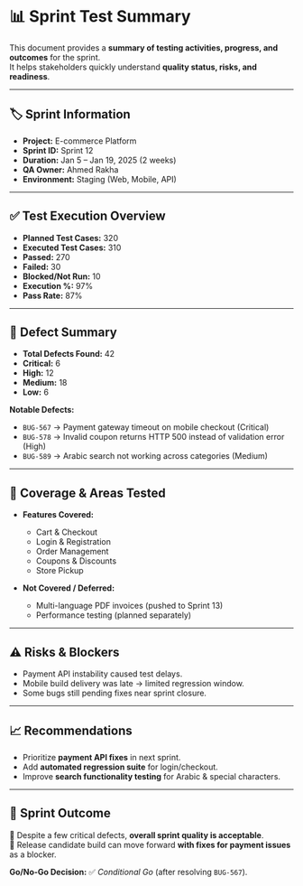 # 📊 Sprint Test Summary

This document provides a **summary of testing activities, progress, and outcomes** for the sprint.  
It helps stakeholders quickly understand **quality status, risks, and readiness**.

---

## 🏷 Sprint Information
- **Project:** E-commerce Platform  
- **Sprint ID:** Sprint 12  
- **Duration:** Jan 5 – Jan 19, 2025 (2 weeks)  
- **QA Owner:** Ahmed Rakha  
- **Environment:** Staging (Web, Mobile, API)  

---

## ✅ Test Execution Overview
- **Planned Test Cases:** 320  
- **Executed Test Cases:** 310  
- **Passed:** 270  
- **Failed:** 30  
- **Blocked/Not Run:** 10  
- **Execution %:** 97%  
- **Pass Rate:** 87%  

---

## 🐞 Defect Summary
- **Total Defects Found:** 42  
- **Critical:** 6  
- **High:** 12  
- **Medium:** 18  
- **Low:** 6  

**Notable Defects:**
- `BUG-567` → Payment gateway timeout on mobile checkout (Critical)  
- `BUG-578` → Invalid coupon returns HTTP 500 instead of validation error (High)  
- `BUG-589` → Arabic search not working across categories (Medium)  

---

## 📌 Coverage & Areas Tested
- **Features Covered:**  
  - Cart & Checkout  
  - Login & Registration  
  - Order Management  
  - Coupons & Discounts  
  - Store Pickup  

- **Not Covered / Deferred:**  
  - Multi-language PDF invoices (pushed to Sprint 13)  
  - Performance testing (planned separately)  

---

## ⚠️ Risks & Blockers
- Payment API instability caused test delays.  
- Mobile build delivery was late → limited regression window.  
- Some bugs still pending fixes near sprint closure.  

---

## 📈 Recommendations
- Prioritize **payment API fixes** in next sprint.  
- Add **automated regression suite** for login/checkout.  
- Improve **search functionality testing** for Arabic & special characters.  

---

## 📌 Sprint Outcome
🔹 Despite a few critical defects, **overall sprint quality is acceptable**.  
🔹 Release candidate build can move forward **with fixes for payment issues** as a blocker.  

**Go/No-Go Decision:** ✅ *Conditional Go* (after resolving `BUG-567`).  
